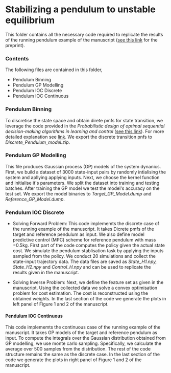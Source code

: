 # Stabilizing a pendulum to unstable equilibrium
This folder contains all the necessary code required to replicate the results of the running pendulum example of the manuscript ([see this link](https://arxiv.org/abs/2306.13928) for the preprint).

### Contents 
The following files are contained in this folder,
- Pendulum Binning
- Pendulum GP Modelling
- Pendulum IOC Discrete
- Pendulum IOC Continuous

### Pendulum Binning

To discretise the state space and obtain direte pmfs for state transition, we leverage the code provided in the _Probabilistic design of optimal sequential decision-making algorithms in learning and control_ ([see this link](https://arxiv.org/abs/2201.05212)). For more detailed explanation see [link](https://github.com/GIOVRUSSO/Control-Group-Code/tree/master/Decision-making). We export the discrete transition pnfs to *Discrete_Pendulum_model.zip*.

### Pendulum GP Modelling 
This file produces Gaussian process (GP) models of the system dynanics. First, we build a dataset of 3000 state-input pairs by randomly intialising the system and apllying applying inputs. Next, we choose the kernel function and initialise it's parameters. We split the dataset into training and testing batches. After training the GP model we test the model's accuracy on the test set. We export the model binaries to *Target_GP_Model.dump* and *Reference_GP_Model.dump*.

### Pendulum IOC Discrete
- Solving Forward Problem:
This code implememts the discrete case of the running example of the manuscript. It takes Dicrete pmfs of the target and reference pendulum as input. We also define model predictive control (MPC) scheme for reference pendulum with mass =0.5kg. First part of the code computes the policy given the actual state cost. We simulate the pendulum stablisation task by applying the inputs sampled from the policy. We conduct 20 simulations and collect the state-input trajectory data. The data files are saved as *State_H1.npy, State_H2.npy* and *Control_H.npy* and can be used to replicate the results given in the manuscript. 

- Solving Inverse Problem:
Next, we define the feature set as given in the manuscript. Using the collected data we solve a convex optimisation problem for cost estimation. The cost is reconstructed using the obtained weights.
In the last section of the code we generate the plots in left panel of Figure 1 and 2 of the manuscript.


#### Pendulum IOC Continuous 

This code implememts the continuous case of the running example of the manuscript. It takes GP models of the target and reference pendulum as input. To compute the integrals over the Gaussian distribution obtained from GP modelling, we use monte carlo sampling. Specifically, we calculate the average over 500 samples from the distribution. The rest of the code structure remains the same as the discrete case. In the last section of the code we generate the plots in right panel of Figure 1 and 2 of the manuscript.

